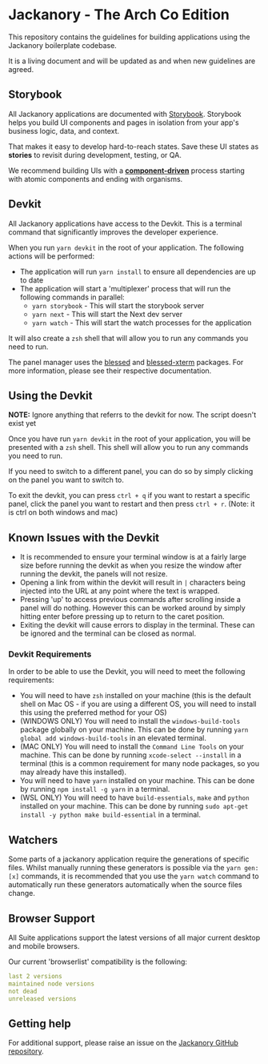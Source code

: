 # Jackanory - The Arch Co Edition

This repository contains the guidelines for building applications using the Jackanory
boilerplate codebase.

It is a living document and will be updated as and when new guidelines are agreed.

## Storybook

All Jackanory applications are documented with [Storybook](https://storybook.js.org/).
Storybook helps you build UI components and pages in isolation from your
app's business logic, data, and context.

That makes it easy to develop hard-to-reach states. Save these UI states as **stories**
to revisit during development, testing, or QA.

We recommend building UIs with a [**component-driven**](https://componentdriven.org)
process starting with atomic components and ending with organisms.

## Devkit

All Jackanory applications have access to the Devkit. This is a terminal command
that significantly improves the developer experience.

When you run `yarn devkit` in the root of your application. The following actions
will be performed:

- The application will run `yarn install` to ensure all dependencies are up to date
- The application will start a 'multiplexer' process that will run the following
  commands in parallel:
  - `yarn storybook` - This will start the storybook server
  - `yarn next` - This will start the Next dev server
  - `yarn watch` - This will start the watch processes for the application

It will also create a `zsh` shell that will allow you to run any commands you need
to run.

The panel manager uses the [blessed](https://www.npmjs.com/package/blessed) and
[blessed-xterm](https://www.npmjs.com/package/blessed-xterm) packages.
For more information, please see their respective documentation.

## Using the Devkit

**NOTE:** Ignore anything that referrs to the devkit for now. The script doesn't exist yet

Once you have run `yarn devkit` in the root of your application, you will be
presented with a `zsh` shell. This shell will allow you to run any commands you
need to run.

If you need to switch to a different panel, you can do so by simply clicking
on the panel you want to switch to.

To exit the devkit, you can press `ctrl + q` if you want to restart a specific
panel, click the panel you want to restart and then press `ctrl + r`.
(Note: it is ctrl on both windows and mac)

## Known Issues with the Devkit

- It is recommended to ensure your terminal window is at a fairly large size
  before running the devkit as when you resize the window after running the devkit,
  the panels will not resize.
- Opening a link from within the devkit will result in `|` characters being injected
  into the URL at any point where the text is wrapped.
- Pressing 'up' to access previous commands after scrolling inside a panel will do
  nothing. However this can be worked around by simply hitting enter before pressing
  up to return to the caret position.
- Exiting the devkit will cause errors to display in the terminal. These can be
  ignored and the terminal can be closed as normal.

### Devkit Requirements

In order to be able to use the Devkit, you will need to meet the following requirements:

- You will need to have `zsh` installed on your machine (this is the default shell
  on Mac OS - if you are using a different OS, you will need to install this using
  the preferred method for your OS)
- (WINDOWS ONLY) You will need to install the `windows-build-tools` package globally
  on your machine. This can be done by running `yarn global add windows-build-tools`
  in an elevated terminal.
- (MAC ONLY) You will need to install the `Command Line Tools` on your machine.
  This can be done by running `xcode-select --install` in a terminal (this is a
  common requirement for many node packages, so you may already have this installed).
- You will need to have `yarn` installed on your machine. This can be done by
  running `npm install -g yarn` in a terminal.
- (WSL ONLY) You will need to have `build-essentials`, `make` and `python` installed
  on your machine. This can be done by running `sudo apt-get install -y python make build-essential` in a terminal.

## Watchers

Some parts of a jackanory application require the generations of specific files.
Whilst manually running these generators is possible via the `yarn gen:[x]` commands,
it is recommended that you use the `yarn watch` command to automatically run these
generators automatically when the source files change.

## Browser Support

All Suite applications support the latest versions of all major current desktop
and mobile browsers.

Our current 'browserlist' compatibility is the following:

```yaml
last 2 versions
maintained node versions
not dead
unreleased versions
```

## Getting help

For additional support, please raise an issue on the [Jackanory GitHub repository](https://github.com/foxleigh81/jackanory/issues).
